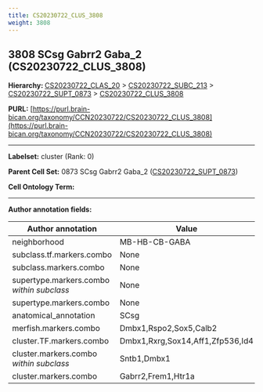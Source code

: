 ```yaml
---
title: CS20230722_CLUS_3808
weight: 3808
---
```

## 3808 SCsg Gabrr2 Gaba_2 (CS20230722_CLUS_3808)
<b>Hierarchy: </b>
[CS20230722_CLAS_20](../CS20230722_CLAS_20) >
[CS20230722_SUBC_213](../CS20230722_SUBC_213) >
[CS20230722_SUPT_0873](../CS20230722_SUPT_0873) >
[CS20230722_CLUS_3808](../CS20230722_CLUS_3808)

**PURL:** [https://purl.brain-bican.org/taxonomy/CCN20230722/CS20230722_CLUS_3808](https://purl.brain-bican.org/taxonomy/CCN20230722/CS20230722_CLUS_3808)

---


**Labelset:** cluster (Rank: 0)

**Parent Cell Set:** 0873 SCsg Gabrr2 Gaba_2 ([CS20230722_SUPT_0873](../CS20230722_SUPT_0873))



**Cell Ontology Term:** 

[MARKER GENES.]: #


---

[TRANSFERRED ANNOTATIONS.]: #


[AUTHOR ANNOTATION FIELDS.]: #


**Author annotation fields:**

| Author annotation | Value |
|-------------------|-------|
|neighborhood|MB-HB-CB-GABA|
|subclass.tf.markers.combo|None|
|subclass.markers.combo|None|
|supertype.markers.combo _within subclass_|None|
|supertype.markers.combo|None|
|anatomical_annotation|SCsg|
|merfish.markers.combo|Dmbx1,Rspo2,Sox5,Calb2|
|cluster.TF.markers.combo|Dmbx1,Rxrg,Sox14,Aff1,Zfp536,Id4|
|cluster.markers.combo _within subclass_|Sntb1,Dmbx1|
|cluster.markers.combo|Gabrr2,Frem1,Htr1a|
